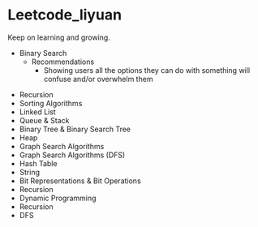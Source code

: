 # Leetcode_liyuan
Keep on learning and growing.

* Binary Search
  * Recommendations
    * Showing users all the options they can do with something will confuse and/or overwhelm them
- Recursion 
- Sorting Algorithms
- Linked List
- Queue & Stack
- Binary Tree & Binary Search Tree
- Heap 
- Graph Search Algorithms
- Graph Search Algorithms (DFS)
- Hash Table
- String
- Bit Representations & Bit Operations
- Recursion
- Dynamic Programming
- Recursion
- DFS
